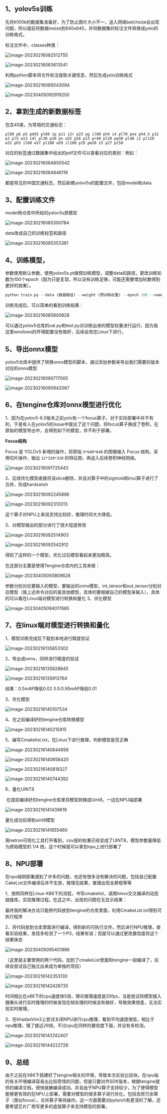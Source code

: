 ## 1、yolov5s训练

先将tt100k的数据集准备好，为了防止图片大小不一，送入网络batchsize会出现问题，所以提前将数据resize到640x640，并将数据集的标注文件转换成yolo的训练格式。

标注文件中，classes种类：

![image-20230216082512755](assets/image-20230216082512755.png)

![image-20230216083613541](assets/image-20230216083613541.png)

利用python脚本将文件标注提取关键信息，然后生成yolo训练格式

![image-20230216085043094](assets/image-20230216085043094.png)

![image-20230405092919250](assets/image-20230405092919250.png)

## 2、拿到生成的新数据标签

包含45类，为常用的交通标志：

```
pl80 p6 p5 pm55 pl60 ip p11 i2r p23 pg il80 ph4 i4 pl70 pne ph4.5 p12 p3 pl5 w13 i4l pl30 p10 pn w55 p26 p13 pr40 pl20 pm30 pl40 i2 pl120 w32 ph5 il60 w57 pl100 w59 il100 p19 pm20 i5 p27 pl50
```

对应的标签通过数据集中给出的pdf文件可以查看对应的类别：例如：

![image-20230216084800542](assets/image-20230216084800542.png)

![image-20230216084846119](assets/image-20230216084846119.png)

都是常见的中国交通标志，然后新建yolov5s的配置文件，包括model和data

## 3、配置训练文件

model用仓库中所给的yolov5s原模型

![image-20230216085300784](assets/image-20230216085300784.png)

data改成自己的训练标签和路径

![image-20230216085353381](assets/image-20230216085353381.png)

## 4、训练模型，

参数使用默认参数，使用yolov5s.pt做预训练模型，调整data的路径，更改训练轮数为100个epoch（因为只是复现，所以没有训练足够，可能还需要增加轮数得到更好的效果）。

```py
python train.py --data (数据路径) --weight (预训练权重) --epoch 100 --name (保存的文件名)
```

训练完成后，可以简单的看到训练结果：

![image-20230216085900828](assets/image-20230216085900828.png)

可以通过yolov5仓库的val.py和test.py对训练出来的模型权重进行运行，因为我这里windows的环境配置没有做好，后续会改在Linux下进行。



## 5、导出onnx模型

yolov5仓库中提供了转换onnx模型的脚本，通过添加参数来导出我们需要的版本对应的onnx模型

![image-20230216090717005](assets/image-20230216090717005.png)

![image-20230216090642067](assets/image-20230216090642067.png)

## 6、在tengine仓库对onnx模型进行优化

1、因为在yolov5-6.0版本之前yolo有一个focus算子，对于实际部署中并不有利，于是有人在yolov5的issue中提出了这个问题，将focus算子换成了卷积，在原始的模型导出中，会得到如下的模型，并不利于部署。

**Focus结构**

Focus 是 YOLOv5 新增的操作，将原始 `3*640*640` 的图像输入 Focus 结构，采用切片操作，输出 `12*320*320` 的特征图，再送入后续卷积神经网络。

![image-20230216091725443](assets/image-20230216091725443.png)

2、后续优化模型直接将该slice删除，并且对算子中的sigmoid和mul算子进行了合并，形成hardswish

![image-20230216092245896](assets/image-20230216092245896.png)

![image-20230216092313313](assets/image-20230216092313313.png)

这个算子对NPU上来说支持比较好，推理时间大大降低。

3、对模型输出的部分进行了很大程度修改

![image-20230216092514903](assets/image-20230216092514903.png)

![image-20230216092542912](assets/image-20230216092542912.png)

得到了这样的一个模型，优化过后模型看起来更加精简。

在这部分主要是使用Tengine仓库内的工具来做：

![image-20230405093809628](assets/image-20230405093809628.png)

参数分别对应要输入的模型，要输出的onnx模型，int_tensor和out_tensor分别对应模型（我上述命令对应的是其他模型，具体的要根据自己的模型来输入），具体的可以看在Linux端对模型进行转换和量化 3、优化模型

![image-20230405094017685](assets/image-20230405094017685.png)

## 7、在linux端对模型进行转换和量化

1、模型训练完成后下载到本地进行精度验证

![image-20230216135653302](assets/image-20230216135653302.png)

2、导出成onnx，同样进行精度的验证

![image-20230216135828845](assets/image-20230216135828845.png)

![image-20230216135913764](assets/image-20230216135913764.png)

结果：0.5mAP降低0.02   0.5:0.95mAP降低0.01

3、优化模型

![image-20230216140107534](assets/image-20230216140107534.png)

4、在之前编译好的tengine仓库转换模型

![image-20230216140215915](assets/image-20230216140215915.png)

5、编写Cmakelist.txt，在Linux下进行推理，判断模型是否正确

![image-20230216140644956](assets/image-20230216140644956.png)

![image-20230216140658420](assets/image-20230216140658420.png)



![image-20230216140818327](assets/image-20230216140818327.png)

![image-20230216140744392](assets/image-20230216140744392.png)

6、量化UINT8

​	在提前编译好的tengine仓库里将模型转换成Uint8，一边在NPU端部署

![image-20230216141439619](assets/image-20230216141439619.png)

量化成功后得到uint8模型

![image-20230216141655460](assets/image-20230216141655460.png)

用netron可视化工具打开看到，cov层的权重已经变成了UINT8，模型参数量降低为原始模型的 1/4 倍，这个时候就可以拿到npu上进行部署了



## 8、NPU部署

在npu端侧部署遇到了许多的问题，也还有很多没有解决的问题，包括自己配置CakeList文件编译后并不生效，推理无结果，推理出现全屏框等等

1、按照同样在Linux-X86下的流程，书写cmakelist，调用timvx交叉编译的动态链接库，实现推理过程。在这之中，出现的问题在无显示结果：

最终我的解决办法只能把代码放到tengine的仓库里面，利用CmakeList.txt得到可执行程序

2、将代码放到仓库里面进行编译，得到新的可执行文件，然后进行NPU推理，查看实验结果，发现多检测了一个P3，结果有误；但是可以通过更改置信度将这个结果抹去

![image-20230405095401886](assets/image-20230405095401886.png)

（这里是主要使用的两个代码，加到了cmakeList里面和tengine一起编译了，后续会尝试自己独立出来成为单独的项目）

![image-20230216142353130](assets/image-20230216142353130.png)

![image-20230216142426735](assets/image-20230216142426735.png)

时间相比在x86下的cpu速度快5倍，理论推理速度是20fps，当是尝试将模型接入摄像头进行实时推理的时候发现在帧处理的时候没有做好，导致效果很差，无法实现实时推理。

3、在khadasVim3上尝试关闭NPU进行cpu推理，看到平均速度很低，相比于npu推理，慢了接近26倍，不过cpu在同样的置信度下面，并没有多检测。

![image-20230216143742407](assets/image-20230216143742407.png)

![image-20230216144222726](assets/image-20230216144222726.png)



## 9、总结

由于之前在X86下搭建好了tengine相关的环境，导致本次实验比较快。在npu端的有关环境编译容易出比较奇怪的问题，但是只要对齐SDK版本，根据tengine提供的编译文档，很快就嫩编译成功。并且由于NPU算子支持较少，为了使得模型能够更有效的在NPU上部署，需要对模型的很多算子进行优化，包括去除冗余算子（类似focus），合并算子等待操作。这一方面需要对pytorch有更深的了解，还要希望芯片厂商写更多的底层算子来支持模型的部署。
